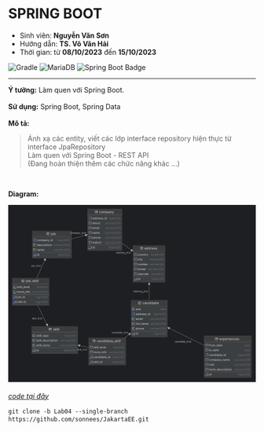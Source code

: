 # SPRING BOOT
- Sinh viên: **Nguyễn Văn Sơn**
- Hướng dẫn: **TS. Võ Văn Hải**
- Thời gian: từ **08/10/2023**  đến **15/10/2023**

![Gradle](https://img.shields.io/badge/Gradle-02303A.svg?style=for-the-badge&logo=Gradle&logoColor=black)
![MariaDB](https://img.shields.io/badge/MariaDB-003545?style=for-the-badge&logo=mariadb&logoColor=black)
![Spring Boot Badge](https://img.shields.io/badge/Spring%20Boot-6DB33F?logo=springboot&logoColor=fff&style=for-the-badge)

  <hr>

**Ý tưởng:** Làm quen với Spring Boot. <br><br>
**Sử dụng:** Spring Boot, Spring Data<br><br>
**Mô tả:** <br>
  > Ánh xạ các entity, viết các lớp interface repository hiện thực từ interface JpaRepository  <br>
  > Làm quen với Spring Boot - REST API  <br>
  > (Đang hoàn thiện thêm các chức năng khác ...)  <br>
<br>

**Diagram:**

  ![ERD](/img/Diagram.png)
<br> <br>
*[code tại đây](https://github.com/sonnees/JakartaEE/tree/Lab04)*
```git
git clone -b Lab04 --single-branch https://github.com/sonnees/JakartaEE.git
```


